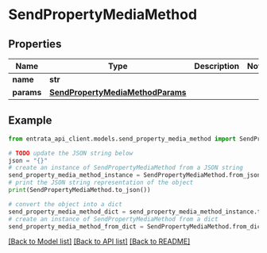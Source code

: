 # SendPropertyMediaMethod


## Properties

Name | Type | Description | Notes
------------ | ------------- | ------------- | -------------
**name** | **str** |  | 
**params** | [**SendPropertyMediaMethodParams**](SendPropertyMediaMethodParams.md) |  | 

## Example

```python
from entrata_api_client.models.send_property_media_method import SendPropertyMediaMethod

# TODO update the JSON string below
json = "{}"
# create an instance of SendPropertyMediaMethod from a JSON string
send_property_media_method_instance = SendPropertyMediaMethod.from_json(json)
# print the JSON string representation of the object
print(SendPropertyMediaMethod.to_json())

# convert the object into a dict
send_property_media_method_dict = send_property_media_method_instance.to_dict()
# create an instance of SendPropertyMediaMethod from a dict
send_property_media_method_from_dict = SendPropertyMediaMethod.from_dict(send_property_media_method_dict)
```
[[Back to Model list]](../README.md#documentation-for-models) [[Back to API list]](../README.md#documentation-for-api-endpoints) [[Back to README]](../README.md)


